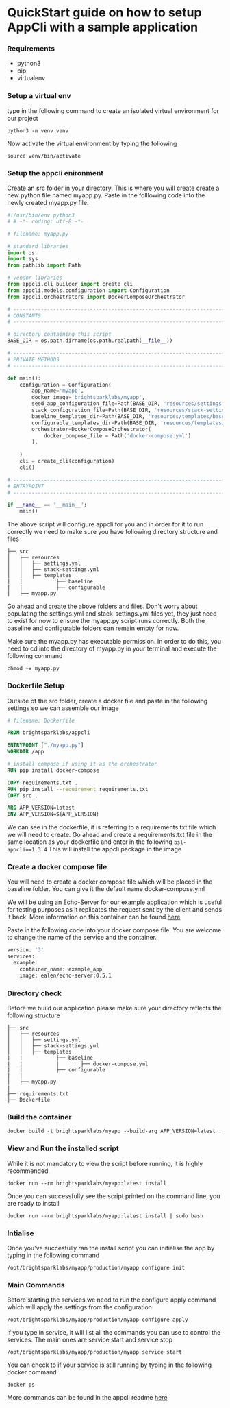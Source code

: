 # QuickStart guide on how to setup AppCli with a sample application

### Requirements

- python3
- pip
- virtualenv 

### Setup a virtual env
type in the following command to create an isolated virtual environment for our project

`python3 -m venv venv`

Now activate the virtual environment by typing the following 

`source venv/bin/activate`

### Setup the appcli enironment

Create an src folder in your directory. This is where you will create create a new python file named myapp.py. Paste in the folllowing code into the newly created myapp.py file.

```python
#!/usr/bin/env python3
# # -*- coding: utf-8 -*-

# filename: myapp.py

# standard libraries
import os
import sys
from pathlib import Path

# vendor libraries
from appcli.cli_builder import create_cli
from appcli.models.configuration import Configuration
from appcli.orchestrators import DockerComposeOrchestrator

# ------------------------------------------------------------------------------
# CONSTANTS
# ------------------------------------------------------------------------------

# directory containing this script
BASE_DIR = os.path.dirname(os.path.realpath(__file__))

# ------------------------------------------------------------------------------
# PRIVATE METHODS
# ------------------------------------------------------------------------------

def main():
    configuration = Configuration(
        app_name='myapp',
        docker_image='brightsparklabs/myapp',
        seed_app_configuration_file=Path(BASE_DIR, 'resources/settings.yml'),
        stack_configuration_file=Path(BASE_DIR, 'resources/stack-settings.yml'),
        baseline_templates_dir=Path(BASE_DIR, 'resources/templates/baseline'),
        configurable_templates_dir=Path(BASE_DIR, 'resources/templates/configurable'),
        orchestrator=DockerComposeOrchestrator(
            docker_compose_file = Path('docker-compose.yml')
        ),
        
    )
    cli = create_cli(configuration)
    cli()

# ------------------------------------------------------------------------------
# ENTRYPOINT
# ------------------------------------------------------------------------------

if __name__ == '__main__':
    main()
```
The above script will configure appcli for you and in order for it to run correctly we need to make sure you have following directory structure and files
```
├── src
│   ├── resources
│   │   ├── settings.yml
│   │   ├── stack-settings.yml
│   │   ├── templates
|   |           ├── baseline
|   |           ├── configurable
│   ├── myapp.py     

```
Go ahead and create the above folders and files. Don't worry about populating the settings.yml and stack-settings.yml files yet, they just need to exist for now to ensure the myapp.py script runs correctly. Both the baseline and configurable folders can remain empty for now.

Make sure the myapp.py has executable permission. In order to do this, you need to cd into the directory of myapp.py in your terminal and execute the following command

`chmod +x myapp.py`

### Dockerfile Setup

Outside of the src folder, create a docker file and paste in the following settings so we can assemble our image

```Dockerfile
# filename: Dockerfile

FROM brightsparklabs/appcli

ENTRYPOINT ["./myapp.py"]
WORKDIR /app

# install compose if using it as the orchestrator
RUN pip install docker-compose

COPY requirements.txt .
RUN pip install --requirement requirements.txt
COPY src .

ARG APP_VERSION=latest
ENV APP_VERSION=${APP_VERSION}
```

We can see in the dockerfile, it is referring to a requirements.txt file which we will need to create. Go ahead and create a requirements.txt file in the same location as your dockerfile and enter in the following `bsl-appcli==1.3.4` 
This will install the appcli package in the image

### Create a docker compose file
You will need to create a docker compose file which will be placed in the baseline folder. You can give it the default name docker-compose.yml

We will be using an Echo-Server for our example application which is useful for testing purposes as it replicates the request sent by the client and sends it back. More information on this container can be found [here](https://ealenn.github.io/Echo-Server/pages/quick-start/docker.html#run)

Paste in the following code into your docker compose file. You are welcome to change the name of the service and the container.

```Dockerfile
version: '3'
services:
  example:
    container_name: example_app
    image: ealen/echo-server:0.5.1
```


### Directory check

Before we build our application please make sure your directory reflects the following structure

```
├── src
│   ├── resources
│   │   ├── settings.yml
│   │   ├── stack-settings.yml
│   │   ├── templates
|   |           ├── baseline
|   |           |       ├── docker-compose.yml
|   |           ├── configurable
|   | 
│   ├── myapp.py
|
├── requirements.txt
├── Dockerfile    
```


### Build the container
`docker build -t brightsparklabs/myapp --build-arg APP_VERSION=latest .`

### View and Run the installed script
While it is not mandatory to view the script before running, it is highly recommended.

`docker run --rm brightsparklabs/myapp:latest install`

Once you can successfully see the script printed on the command line, you are ready to install

`docker run --rm brightsparklabs/myapp:latest install | sudo bash` 

### Intialise
Once you've succesfully ran the install script you can initialise the app by typing in the following command

`/opt/brightsparklabs/myapp/production/myapp configure init`

### Main Commands
Before starting the services we need to run the configure apply command which will apply  the settings from the configuration.

`/opt/brightsparklabs/myapp/production/myapp configure apply`

if you type in service, it will list all the commands you can use to control the services. The main ones are service start and service stop

`/opt/brightsparklabs/myapp/production/myapp service start`

You can check to if your service is still running by typing in the following docker command

`docker ps`

More commands can be found in the appcli readme [here](https://github.com/brightsparklabs/appcli)


